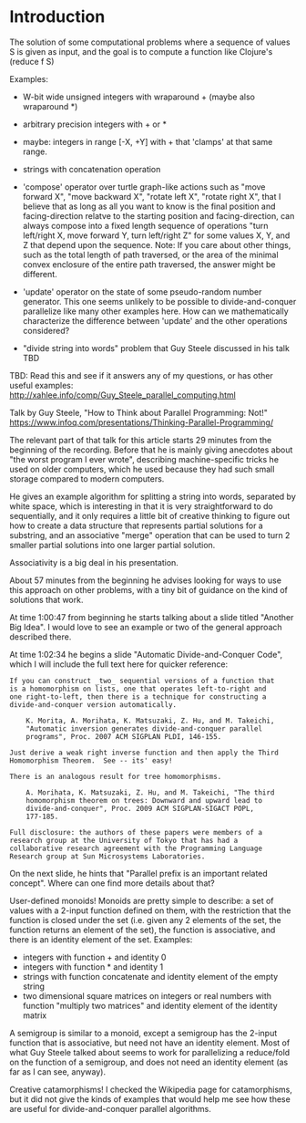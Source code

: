 # Introduction

The solution of some computational problems where a sequence of values
S is given as input, and the goal is to compute a function like
Clojure's (reduce f S)


Examples:

+ W-bit wide unsigned integers with wraparound + (maybe also wraparound *)
+ arbitrary precision integers with + or *
+ maybe: integers in range [-X, +Y] with + that 'clamps' at that same range.
+ strings with concatenation operation

+ 'compose' operator over turtle graph-like actions such as "move
  forward X", "move backward X", "rotate left X", "rotate right X",
  that I believe that as long as all you want to know is the final
  position and facing-direction relatve to the starting position and
  facing-direction, can always compose into a fixed length sequence of
  operations "turn left/right X, move forward Y, turn left/right Z"
  for some values X, Y, and Z that depend upon the sequence.  Note: If
  you care about other things, such as the total length of path
  traversed, or the area of the minimal convex enclosure of the entire
  path traversed, the answer might be different.

+ 'update' operator on the state of some pseudo-random number
  generator.  This one seems unlikely to be possible to
  divide-and-conquer parallelize like many other examples here.  How
  can we mathematically characterize the difference between 'update'
  and the other operations considered?

+ "divide string into words" problem that Guy Steele discussed in his
  talk TBD

TBD: Read this and see if it answers any of my questions, or has other
useful examples:
http://xahlee.info/comp/Guy_Steele_parallel_computing.html

Talk by Guy Steele, "How to Think about Parallel Programming: Not!"
https://www.infoq.com/presentations/Thinking-Parallel-Programming/

The relevant part of that talk for this article starts 29 minutes from
the beginning of the recording.  Before that he is mainly giving
anecdotes about "the worst program I ever wrote", describing
machine-specific tricks he used on older computers, which he used
because they had such small storage compared to modern computers.

He gives an example algorithm for splitting a string into words,
separated by white space, which is interesting in that it is very
straightforward to do sequentially, and it only requires a little bit
of creative thinking to figure out how to create a data structure that
represents partial solutions for a substring, and an associative
"merge" operation that can be used to turn 2 smaller partial solutions
into one larger partial solution.

Associativity is a big deal in his presentation.

About 57 minutes from the beginning he advises looking for ways to use
this approach on other problems, with a tiny bit of guidance on the
kind of solutions that work.

At time 1:00:47 from beginning he starts talking about a slide titled
"Another Big Idea".  I would love to see an example or two of the
general approach described there.

At time 1:02:34 he begins a slide "Automatic Divide-and-Conquer Code",
which I will include the full text here for quicker reference:

    If you can construct _two_ sequential versions of a function that
    is a homomorphism on lists, one that operates left-to-right and
    one right-to-left, then there is a technique for constructing a
    divide-and-conquer version automatically.

        K. Morita, A. Morihata, K. Matsuzaki, Z. Hu, and M. Takeichi,
        "Automatic inversion generates divide-and-conquer parallel
        programs", Proc. 2007 ACM SIGPLAN PLDI, 146-155.

    Just derive a weak right inverse function and then apply the Third
    Homomorphism Theorem.  See -- its' easy!

    There is an analogous result for tree homomorphisms.

        A. Morihata, K. Matsuzaki, Z. Hu, and M. Takeichi, "The third
        homomorphism theorem on trees: Downward and upward lead to
        divide-and-conquer", Proc. 2009 ACM SIGPLAN-SIGACT POPL,
        177-185.

    Full disclosure: the authors of these papers were members of a
    research group at the University of Tokyo that has had a
    collaborative research agreement with the Programming Language
    Research group at Sun Microsystems Laboratories.

On the next slide, he hints that "Parallel prefix is an important
related concept".  Where can one find more details about that?

User-defined monoids!  Monoids are pretty simple to describe: a set of
values with a 2-input function defined on them, with the restriction
that the function is closed under the set (i.e. given any 2 elements
of the set, the function returns an element of the set), the function
is associative, and there is an identity element of the set.  Examples:

+ integers with function + and identity 0
+ integers with function * and identity 1
+ strings with function concatenate and identity element of the empty
  string
+ two dimensional square matrices on integers or real numbers with
  function "multiply two matrices" and identity element of the
  identity matrix

A semigroup is similar to a monoid, except a semigroup has the 2-input
function that is associative, but need not have an identity element.
Most of what Guy Steele talked about seems to work for parallelizing a
reduce/fold on the function of a semigroup, and does not need an
identity element (as far as I can see, anyway).

Creative catamorphisms!  I checked the Wikipedia page for
catamorphisms, but it did not give the kinds of examples that would
help me see how these are useful for divide-and-conquer parallel
algorithms.
